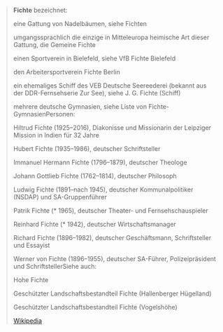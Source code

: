 > **Fichte** bezeichnet:
>
> 
>
> eine Gattung von Nadelbäumen, siehe Fichten
>
> umgangssprachlich die einzige in Mitteleuropa heimische Art dieser Gattung, die Gemeine Fichte
>
> einen Sportverein in Bielefeld, siehe VfB Fichte Bielefeld
>
> den Arbeitersportverein Fichte Berlin
>
> ein ehemaliges Schiff des VEB Deutsche Seereederei (bekannt aus der DDR-Fernsehserie Zur See), siehe J. G. Fichte (Schiff)
>
> mehrere deutsche Gymnasien, siehe Liste von Fichte-GymnasienPersonen:
>
> 
>
> Hiltrud Fichte (1925–2016), Diakonisse und Missionarin der Leipziger Mission in Indien für 32 Jahre
>
> Hubert Fichte (1935–1986), deutscher Schriftsteller
>
> Immanuel Hermann Fichte (1796–1879), deutscher Theologe
>
> Johann Gottlieb Fichte (1762–1814), deutscher Philosoph
>
> Ludwig Fichte (1891–nach 1945), deutscher Kommunalpolitiker (NSDAP) und SA-Gruppenführer
>
> Patrik Fichte (* 1965), deutscher Theater- und Fernsehschauspieler
>
> Reinhard Fichte (* 1942), deutscher Wirtschaftsmanager
>
> Richard Fichte (1896–1982), deutscher Geschäftsmann, Schriftsteller und Essayist
>
> Werner von Fichte (1896–1955), deutscher SA-Führer, Polizeipräsident und SchriftstellerSiehe auch:
>
> 
>
> Hohe Fichte
>
> Geschützter Landschaftsbestandteil Fichte (Hallenberger Hügelland)
>
> Geschützter Landschaftsbestandteil Fichte (Vogelshöhe)
>
> [Wikipedia](https://de.wikipedia.org/wiki/Fichte)